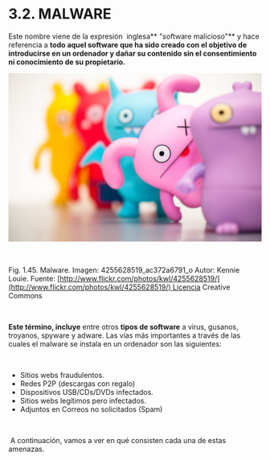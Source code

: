 
# 3.2. MALWARE

Este nombre viene de la expresión  inglesa** "software malicioso"** y hace referencia a **todo aquel software que ha sido creado con el objetivo de introducirse en un ordenador y dañar su contenido sin el consentimiento ni conocimiento de su propietario.**


![](img/4255628519_ac372a6791_o.jpg)

 

Fig. 1.45. Malware. Imagen: 4255628519_ac372a6791_o Autor: Kennie Louie. Fuente: [http://www.flickr.com/photos/kwl/4255628519/](http://www.flickr.com/photos/kwl/4255628519/) Licencia Creative Commons

 

**Este término, incluye** entre otros **tipos de software** a virus, gusanos, troyanos, spyware y adware. Las vías más importantes a través de las cuales el malware se instala en un ordenador son las siguientes:

 

- Sitios webs fraudulentos.
- Redes P2P (descargas con regalo)
- Dispositivos USB/CDs/DVDs infectados.
- Sitios webs legítimos pero infectados.
- Adjuntos en Correos no solicitados (Spam)

 

 A continuación, vamos a ver en qué consisten cada una de estas amenazas.

